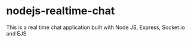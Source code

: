 # nodejs-realtime-chat
This is a real time chat application built with Node JS, Express, Socket.io and EJS
